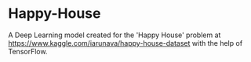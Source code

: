 # Happy-House
A Deep Learning model created for the 'Happy House' problem at https://www.kaggle.com/iarunava/happy-house-dataset with the help of TensorFlow.
